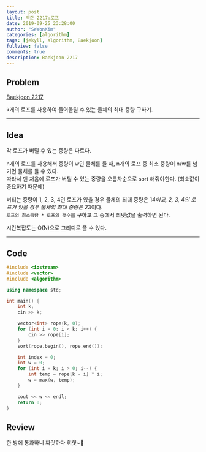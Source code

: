 ```yaml
---
layout: post
title: 백준 2217:로프
date: 2019-09-25 23:28:00
author: "SeWonKim"
categories: [algorithm]
tags: [jekyll, algorithm, Baekjoon]
fullview: false
comments: true
description: Baekjoon 2217
---
```


## Problem

[Baekjoon 2217](https://www.acmicpc.net/problem/2217)

k개의 로프를 사용하여 들어올릴 수 있는 물체의 최대 중량 구하기.

---

## Idea

각 로프가 버틸 수 있는 중량은 다르다.

n개의 로프를 사용해서 중량이 w인 물체를 들 때, n개의 로프 중 최소 중량이 n/w를 넘기면 물체를 들 수 있다.  
따라서 맨 처음에 로프가 버틸 수 있는 중량을 오름차순으로 sort 해줘야한다. (최소값이 중요하기 때문에)

버티는 중량이 1, 2, 3, 4인 로프가 있을 경우 물체의 최대 중량은 1*4이고,
2, 3, 4인 로프가 있을 경우 물체의 최대 중량은 2*3이다.  
`로프의 최소중량 * 로프의 갯수`를 구하고 그 중에서 최댓값을 출력하면 된다.

시간복잡도는 O(N)으로 그리디로 풀 수 있다.

---

## Code

```cpp
#include <iostream>
#include <vector>
#include <algorithm>

using namespace std;

int main() {
	int k;
	cin >> k;

	vector<int> rope(k, 0);
	for (int i = 0; i < k; i++) {
		cin >> rope[i];
	}
	sort(rope.begin(), rope.end());

	int index = 0;
	int w = 0;
	for (int i = k; i > 0; i--) {
		int temp = rope[k - i] * i;
		w = max(w, temp);
	}

	cout << w << endl;
	return 0;
}
```

## Review

한 방에 통과하니 짜릿하다 히힛~🥳

